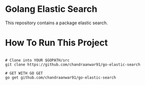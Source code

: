 # Golang Elastic Search

This repository contains a package elastic search.

# How To Run This Project
```shell

# Clone into YOUR $GOPATH/src
git clone https://github.com/chandraanwar91/go-elastic-search

# GET WITH GO GET
go get github.com/chandraanwar91/go-elastic-search
